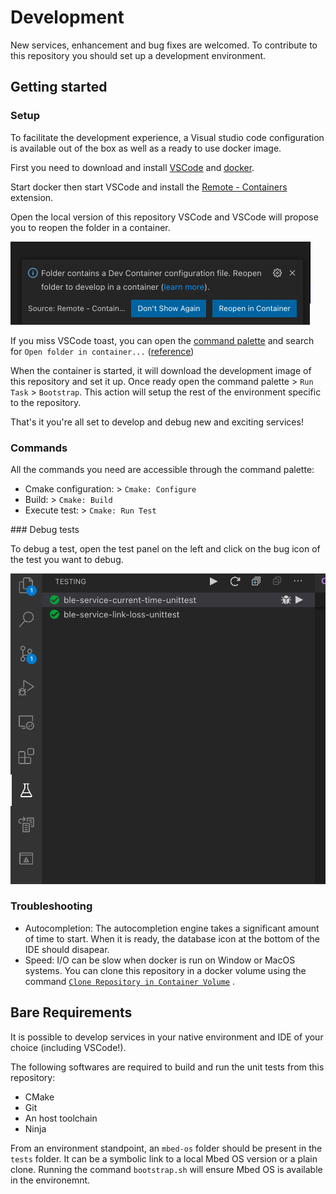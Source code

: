 # Development

New services, enhancement and bug fixes are welcomed. To contribute to this 
repository you should set up a development environment. 

## Getting started 

### Setup

To facilitate the development experience, a Visual studio code configuration is 
available out of the box as well as a ready to use docker image. 

First you need to download and install [VSCode](https://code.visualstudio.com/)
and [docker](https://www.docker.com/products/docker-desktop). 

Start docker then start VSCode and install the [Remote - Containers](https://marketplace.visualstudio.com/items?itemName=ms-vscode-remote.remote-containers) extension. 

Open the local version of this repository VSCode and VSCode will propose you to 
reopen the folder in a container. 

![Open in container toast](./img/vscode-open-in-container.png)

If you miss VSCode toast, you can open the 
[command palette](https://code.visualstudio.com/docs/getstarted/userinterface#_command-palette)
and search for `Open folder in container...` ([reference](https://code.visualstudio.com/docs/remote/containers#_quick-start-open-an-existing-folder-in-a-container))

When the container is started, it will download the development image of this repository 
and set it up. Once ready open the command palette > `Run Task` > `Bootstrap`. 
This action will setup the rest of the environment specific to the repository.

That's it you're all set to develop and debug new and exciting services!

### Commands

All the commands you need are accessible through the command palette:
- Cmake configuration: > `Cmake: Configure`
- Build: > `Cmake: Build`
- Execute test: > `Cmake: Run Test` 

### Debug tests

To debug a test, open the test panel on the left and click on the bug icon of the test you want to debug.

![VScode debug](./img/vscode-debug.png)

### Troubleshooting

- Autocompletion: The autocompletion engine takes a significant amount of time to 
start. When it is ready, the database icon at the bottom of the IDE should disapear. 
- Speed: I/O can be slow when docker is run on Window or MacOS systems. You can 
clone this repository in a docker volume using the command [`Clone Repository in Container Volume`](https://code.visualstudio.com/docs/remote/containers#_quick-start-open-a-git-repository-or-github-pr-in-an-isolated-container-volume) .


## Bare Requirements 

It is possible to develop services in your native environment and IDE of your 
choice (including VSCode!). 

The following softwares are required to build and run the unit tests from this 
repository: 
- CMake
- Git
- An host toolchain 
- Ninja

From an environment standpoint, an `mbed-os` folder should be present in the 
`tests` folder. It can be a symbolic link to a local Mbed OS version or a plain 
clone. Running the command `bootstrap.sh` will ensure Mbed OS is available in the 
environemnt. 
